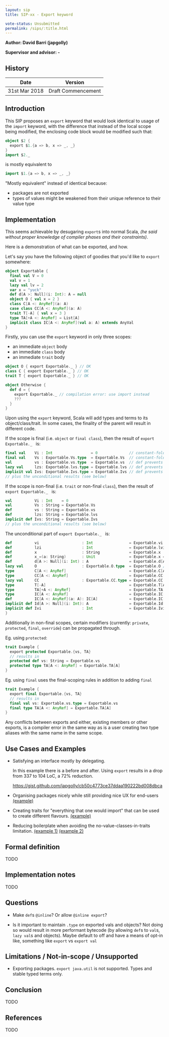 ```yaml
---
layout: sip
title: SIP-xx - Export keyword

vote-status: Unsubmitted
permalink: /sips/:title.html
---
```


**Author: David Barri (japgolly)**

**Supervisor and advisor: -**

## History

| Date          | Version            |
|---------------|--------------------|
| 31st Mar 2018 | Draft Commencement |


## Introduction

This SIP proposes an `export` keyword that would look identical to usage of the `import` keyword,
with the difference that instead of the local scope being modified, the enclosing code block would
be modified such that:

```scala
object $2 {
  export $1.{a => b, x => _, _}
}
import $2._
```

is mostly equivalent to

```scala
import $1.{a => b, x => _, _}
```

"Mostly equivalent" instead of identical because:

* packages are not exported
* types of values might be weakened from their unique reference to their value type


## Implementation

This seems achievable by desugaring `export`s into normal Scala,
*(he said without proper knowledge of compiler phases and their constraints)*.

Here is a demonstration of what can be exported, and how.

Let's say you have the following object of goodies that you'd like to `export` somewhere:

```scala
object Exportable {
  final val V = 0
  val v = 1
  lazy val lv = 2
  var x = "yuck"
  def d[A >: Null](i: Int): A = null
  object O { val x = 2 }
  class C[A <: AnyRef](a: A)
  case class CC[A <: AnyRef](a: A)
  trait T[-A] { val x = 3 }
  type TA[+A <: AnyRef] = List[A]
  implicit class IC[A <: AnyRef](val a: A) extends AnyVal
}
```

Firstly, you can use the `export` keyword in only three scopes:
* an immediate `object` body
* an immediate `class` body
* an immediate `trait` body

```scala
object O { export Exportable._ } // OK
class C { export Exportable._ } // OK
trait T { export Exportable._ } // OK

object Otherwise {
  def d = {
    export Exportable._ // compilation error: use import instead
    ???
  }
}
```

Upon using the `export` keyword, Scala will add types and terms to its object/class/trait.
In some cases, the finality of the parent will result in different code.

If the scope is final (i.e. `object` or `final class`), then the result of `export Exportable._ ` is:

```scala
final val    Vi : Int                 = 0              // constant-fold value already (?)
final val    Vs : Exportable.Vs.type  = Exportable.Vs  // constant-folding(?) + type equality
val          vs : Exportable.vs.type  = Exportable.vs  // def prevents this.vs.type
lazy val     lzs: Exportable.lvs.type = Exportable.lvs // def prevents this.lvs.type
implicit val Ivs: Exportable.Ivs.type = Exportable.Ivs // def prevents this.Ivs.type
// plus the unconditional results (see below)
```

If the scope is non-final (i.e. `trait` or non-final `class`), then the result of `export Exportable._ ` is:

```scala
val          Vi : Int    = 0
val          Vs : String = Exportable.Vs
def          vs : String = Exportable.vs
def          lzs: String = Exportable.lvs
implicit def Ivs: String = Exportable.Ivs
// plus the unconditional results (see below)
```

The unconditional part of `export Exportable._ ` is:

```scala
def          vi                   : Int                = Exportable.vi // .type not available on primitives
def          lzi                  : Int                = Exportable.lvi // .type not available on primitives
def          x                    : String             = Exportable.x
def          x_=(a: String)       : Unit               = Exportable.x = a
def          d[A >: Null](i: Int) : A                  = Exportable.d[A](i)
lazy val     O                    : Exportable.O.type  = Exportable.O // def prevents O.type
type         C[A <: AnyRef]                            = Exportable.C[A]
type         CC[A <: AnyRef]                           = Exportable.CC[A]
lazy val     CC                   : Exportable.CC.type = Exportable.CC // def prevents CC.type
type         T[-A]                                     = Exportable.T[A]
type         TA[+A <: AnyRef]                          = Exportable.TA[A]
type         IC[A <: AnyRef]                           = Exportable.IC[A]
def          IC[A <: AnyRef](a: A): IC[A]              = Exportable.IC[A](a)
implicit def Id[A >: Null](i: Int): A                  = Exportable.Id[A](i)
implicit def Ivi                  : Int                = Exportable.Ivi // .type not available on primitives
}
```

Additionally in non-final scopes, certain modifiers
(currently: `private`, `protected`, `final`, `override`)
can be propagated through.

Eg. using `protected`:
```scala
trait Example {
  export protected Exportable.{vs, TA}
  // results in
  protected def vs: String = Exportable.vs
  protected type TA[A <: AnyRef] = Exportable.TA[A]
}
```

Eg. using `final` uses the final-scoping rules in addition to adding `final`
```scala
trait Example {
  export final Exportable.{vs, TA}
  // results in
  final val vs: Exportable.vs.type = Exportable.vs
  final type TA[A <: AnyRef] = Exportable.TA[A]
}
```

Any conflicts between exports and either, existing members or other exports,
is a compiler error in the same way as is a user creating two type aliases with the
same name in the same scope.


## Use Cases and Examples

* Satisfying an interface mostly by delegating.

  In this example there is a before and after.
  Using `export` results in a drop from 337 to 104 LoC, a 72% reduction.

  https://gist.github.com/japgolly/cb50c4773ce37ddaa190222bd008dbca

* Organising packages nicely while still providing nice UX for end-users
  [(example)](https://github.com/japgolly/scalajs-react/blob/v1.2.0/core/src/main/scala/japgolly/scalajs/react/package.scala#L26-L41)

* Creating traits for "everything that one would import" that can be used to create different flavours.
  [(example)](https://github.com/japgolly/scalacss/blob/master/core/shared/src/main/scala/scalacss/defaults/Exports.scala)

* Reducing boilerplate when avoiding the no-value-classes-in-traits limitation.
  [(example 1)](https://github.com/japgolly/scalajs-react/blob/v1.2.0/scalaz-7.2/src/main/scala/japgolly/scalajs/react/internal/ScalazReactExt.scala#L59-L63)
  [(example 2)](https://github.com/japgolly/scalajs-react/blob/v1.2.0/scalaz-7.2/src/main/scala/japgolly/scalajs/react/internal/ScalazReactState.scala#L36-L39)


## Formal definition
TODO


## Implementation notes
TODO


## Questions

* Make `def`s `@inline`? Or allow `@inline export`?

* Is it important to maintain `.type` on exported vals and objects?
  Not doing so would result in more performant bytecode
  (by allowing `def`s to `val`s, `lazy val`s and objects).
  Maybe default to off and have a means of opt-in like, something like `export` vs `export val`


## Limitations / Not-in-scope / Unsupported

* Exporting packages. `export java.util` is not supported. Types and stable typed terms only.


## Conclusion
TODO


## References
TODO
